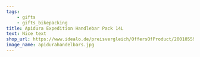 ```yaml
---
tags:
    - gifts
    - gifts_bikepacking
title: Apidura Expedition Handlebar Pack 14L
text: Nice text
shop_url: https://www.idealo.de/preisvergleich/OffersOfProduct/200105597_-expedition-handlebar-pack-14l-apidura.html
image_name: apidurahandelbars.jpg
---
```

